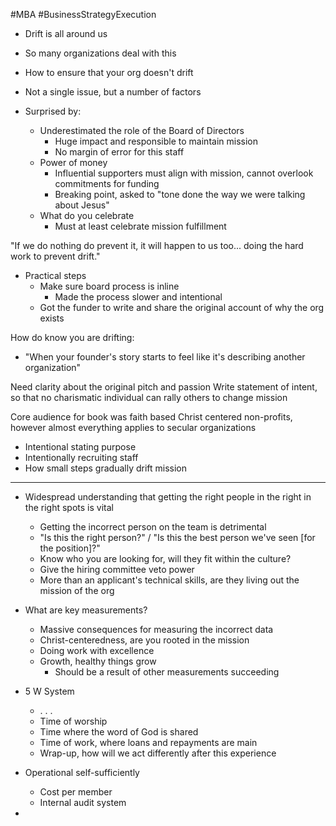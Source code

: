#MBA #BusinessStrategyExecution
- Drift is all around us
- So many organizations deal with this
- How to ensure that your org doesn't drift
- Not a single issue, but a number of factors

- Surprised by:
	- Underestimated the role of the Board of Directors
		- Huge impact and responsible to maintain mission
		- No margin of error for this staff
	- Power of money
		- Influential supporters must align with mission, cannot overlook commitments for funding
		- Breaking point, asked to "tone done the way we were talking about Jesus"
	- What do you celebrate
		- Must at least celebrate mission fulfillment

"If we do nothing do prevent it, it will happen to us too... doing the hard work to prevent drift."

- Practical steps
	- Make sure board process is inline
		- Made the process slower and intentional
	- Got the funder to write and share the original account of why the org exists 

How do know you are drifting: 
- "When your founder's story starts to feel like it's describing another organization"

Need clarity about the original pitch and passion
Write statement of intent, so that no charismatic individual can rally others to change mission

Core audience for book was faith based Christ centered non-profits, however almost everything applies to secular organizations
- Intentional stating purpose
- Intentionally recruiting staff
- How small steps gradually drift mission

---

- Widespread understanding that getting the right people in the right in the right spots is vital
	- Getting the incorrect person on the team is detrimental 
	- "Is this the right person?" / "Is this the best person we've seen \[for the position]?"
	- Know who you are looking for, will they fit within the culture?
	- Give the hiring committee veto power
	- More than an applicant's technical skills, are they living out the mission of the org

- What are key measurements?
	- Massive consequences for measuring the incorrect data
	- Christ-centeredness, are you rooted in the mission
	- Doing work with excellence
	- Growth, healthy things grow
		- Should be a result of other measurements succeeding 

- 5 W System
	- . . . 
	- Time of worship
	- Time where the word of God is shared
	- Time of work, where loans and repayments are main
	- Wrap-up, how will we act differently after this experience

- Operational self-sufficiently 
	- Cost per member
	- Internal audit system

- 
